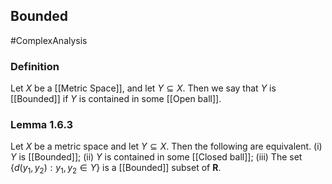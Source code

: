 ## Bounded
#ComplexAnalysis 

### Definition
Let $X$ be a [[Metric Space]], and let $Y \subseteq X .$ Then we say that $Y$ is [[Bounded]] if $Y$ is contained in some [[Open ball]].

### Lemma 1.6.3
Let $X$ be a metric space and let $Y \subseteq X$. Then the following are equivalent.
(i) $Y$ is [[Bounded]];
(ii) $Y$ is contained in some [[Closed ball]];
(iii) The set $\left\{d\left(y_{1}, y_{2}\right): y_{1}, y_{2} \in Y\right\}$ is a [[Bounded]] subset of $\mathbf{R}$.